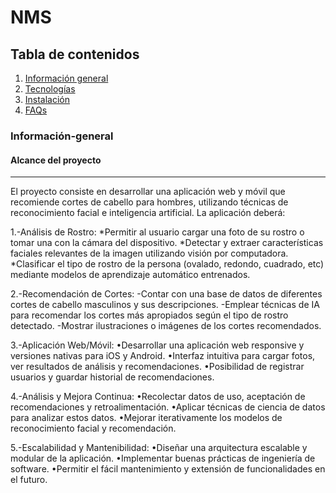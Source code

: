 # NMS

## Tabla de contenidos
1. [Información general](#Información-general)
2. [Tecnologías](#Tecnologías)
3. [Instalación](#instalación)
5. [FAQs](#faqs)

### Información-general
#### Alcance del proyecto
***
El proyecto consiste en desarrollar una aplicación web y móvil que recomiende cortes de cabello para hombres, utilizando técnicas de reconocimiento facial e inteligencia artificial. La aplicación deberá:

1.-Análisis de Rostro:
*Permitir al usuario cargar una foto de su rostro o tomar una con la cámara del dispositivo.
*Detectar y extraer características faciales relevantes de la imagen utilizando visión por computadora.
*Clasificar el tipo de rostro de la persona (ovalado, redondo, cuadrado, etc) mediante modelos de aprendizaje automático entrenados.

2.-Recomendación de Cortes:
-Contar con una base de datos de diferentes cortes de cabello masculinos y sus descripciones.
-Emplear técnicas de IA para recomendar los cortes más apropiados según el tipo de rostro detectado.
-Mostrar ilustraciones o imágenes de los cortes recomendados.

3.-Aplicación Web/Móvil:
•Desarrollar una aplicación web responsive y versiones nativas para iOS y Android.
•Interfaz intuitiva para cargar fotos, ver resultados de análisis y recomendaciones.
•Posibilidad de registrar usuarios y guardar historial de recomendaciones.

4.-Análisis y Mejora Continua:
•Recolectar datos de uso, aceptación de recomendaciones y retroalimentación.
•Aplicar técnicas de ciencia de datos para analizar estos datos.
•Mejorar iterativamente los modelos de reconocimiento facial y recomendación.

5.-Escalabilidad y Mantenibilidad:
•Diseñar una arquitectura escalable y modular de la aplicación.
•Implementar buenas prácticas de ingeniería de software.
•Permitir el fácil mantenimiento y extensión de funcionalidades en el futuro.
